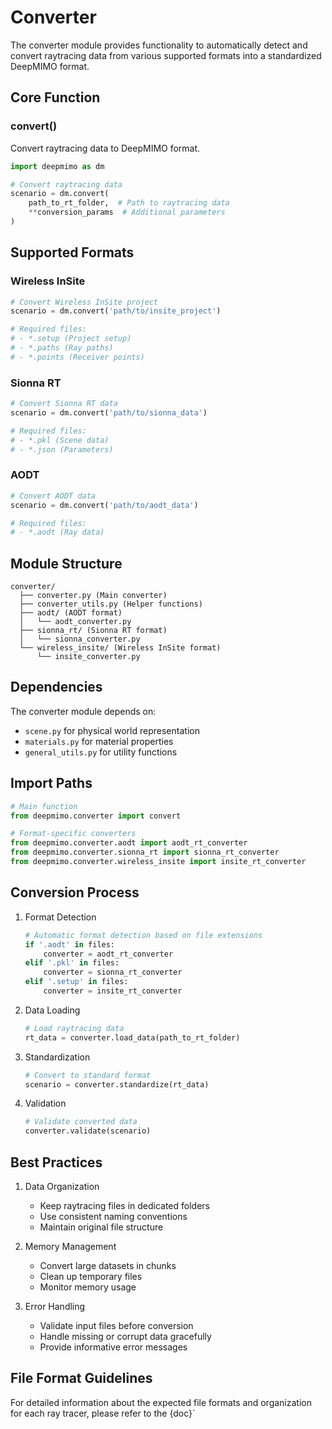 # Converter

The converter module provides functionality to automatically detect and convert raytracing data from various supported formats into a standardized DeepMIMO format.

## Core Function

### convert()
Convert raytracing data to DeepMIMO format.

```python
import deepmimo as dm

# Convert raytracing data
scenario = dm.convert(
    path_to_rt_folder,  # Path to raytracing data
    **conversion_params  # Additional parameters
)
```

## Supported Formats

### Wireless InSite
```python
# Convert Wireless InSite project
scenario = dm.convert('path/to/insite_project')

# Required files:
# - *.setup (Project setup)
# - *.paths (Ray paths)
# - *.points (Receiver points)
```

### Sionna RT
```python
# Convert Sionna RT data
scenario = dm.convert('path/to/sionna_data')

# Required files:
# - *.pkl (Scene data)
# - *.json (Parameters)
```

### AODT
```python
# Convert AODT data
scenario = dm.convert('path/to/aodt_data')

# Required files:
# - *.aodt (Ray data)
```

## Module Structure

```
converter/
  ├── converter.py (Main converter)
  ├── converter_utils.py (Helper functions)
  ├── aodt/ (AODT format)
  │   └── aodt_converter.py
  ├── sionna_rt/ (Sionna RT format)
  │   └── sionna_converter.py
  └── wireless_insite/ (Wireless InSite format)
      └── insite_converter.py
```

## Dependencies

The converter module depends on:
- `scene.py` for physical world representation
- `materials.py` for material properties
- `general_utils.py` for utility functions

## Import Paths

```python
# Main function
from deepmimo.converter import convert

# Format-specific converters
from deepmimo.converter.aodt import aodt_rt_converter
from deepmimo.converter.sionna_rt import sionna_rt_converter
from deepmimo.converter.wireless_insite import insite_rt_converter
```

## Conversion Process

1. Format Detection
   ```python
   # Automatic format detection based on file extensions
   if '.aodt' in files:
       converter = aodt_rt_converter
   elif '.pkl' in files:
       converter = sionna_rt_converter
   elif '.setup' in files:
       converter = insite_rt_converter
   ```

2. Data Loading
   ```python
   # Load raytracing data
   rt_data = converter.load_data(path_to_rt_folder)
   ```

3. Standardization
   ```python
   # Convert to standard format
   scenario = converter.standardize(rt_data)
   ```

4. Validation
   ```python
   # Validate converted data
   converter.validate(scenario)
   ```

## Best Practices

1. Data Organization
   - Keep raytracing files in dedicated folders
   - Use consistent naming conventions
   - Maintain original file structure

2. Memory Management
   - Convert large datasets in chunks
   - Clean up temporary files
   - Monitor memory usage

3. Error Handling
   - Validate input files before conversion
   - Handle missing or corrupt data gracefully
   - Provide informative error messages

## File Format Guidelines

For detailed information about the expected file formats and organization for each ray tracer, please refer to the {doc}`